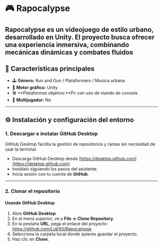 # 🎮 Rapocalypse

**Rapocalypse** es un videojuego de estilo urbano, desarrollado en **Unity**. El proyecto busca ofrecer una experiencia inmersiva, combinando mecánicas dinámicas y combates fluidos
---

## 🚀 Características principales

- 🕹️ **Género:** Run and Gun / Plataformero / Musica urbana  
- 🎨 **Motor gráfico:** Unity    
- 🛠️ **Plataformas objetivo:**Pc con uso de mando de consola
- 👥 **Multijugador:** No

---

## ⚙️ Instalación y configuración del entorno

### **1. Descargar e instalar GitHub Desktop**
GitHub Desktop facilita la gestión de repositorios y ramas sin necesidad de usar la terminal.

- Descarga GitHub Desktop desde [https://desktop.github.com](https://desktop.github.com)
- Instálalo siguiendo los pasos del asistente.
- Inicia sesión con tu cuenta de **GitHub**.

---

### **2. Clonar el repositorio**

#### **Usando GitHub Desktop**
1. Abre **GitHub Desktop**.
2. En el menú superior, ve a **File → Clone Repository**.
3. En la pestaña **URL**, pega el enlace del proyecto: https://github.com/Lob1t0/Rapocalypse 
5. Selecciona la carpeta local donde quieres guardar el proyecto.
6. Haz clic en **Clone**.


